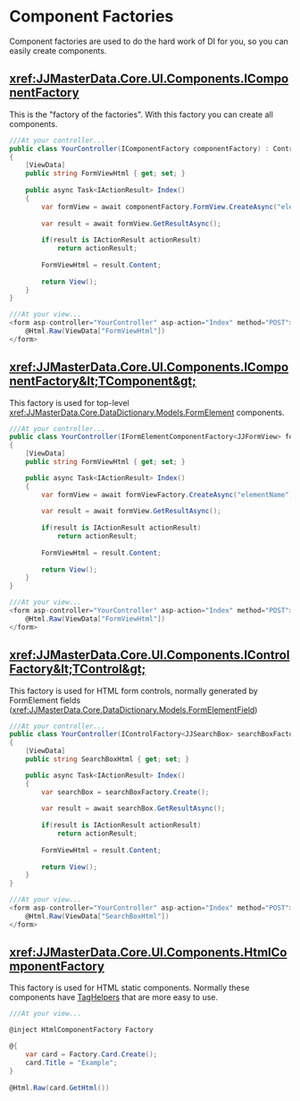 ﻿# Component Factories

Component factories are used to do the hard work of DI for you, so you can easily create components.

## <xref:JJMasterData.Core.UI.Components.IComponentFactory>

This is the "factory of the factories". With this factory you can create all components.

```csharp
///At your controller...
public class YourController(IComponentFactory componentFactory) : Controller
{
    [ViewData]
    public string FormViewHtml { get; set; }
    
    public async Task<IActionResult> Index()
    {
        var formView = await componentFactory.FormView.CreateAsync("elementName");
        
        var result = await formView.GetResultAsync();
        
        if(result is IActionResult actionResult)
            return actionResult;
        
        FormViewHtml = result.Content;
        
        return View();
    }
}

///At your view...
<form asp-controller="YourController" asp-action="Index" method="POST">
    @Html.Raw(ViewData["FormViewHtml"])
</form>
```
## <xref:JJMasterData.Core.UI.Components.IComponentFactory&lt;TComponent&gt;>

This factory is used for top-level <xref:JJMasterData.Core.DataDictionary.Models.FormElement> components.

```csharp
///At your controller...
public class YourController(IFormElementComponentFactory<JJFormView> formViewFactory) : Controller
{
    [ViewData]
    public string FormViewHtml { get; set; }

    public async Task<IActionResult> Index()
    {
        var formView = await formViewFactory.CreateAsync("elementName");
        
        var result = await formView.GetResultAsync();
        
        if(result is IActionResult actionResult)
            return actionResult;
        
        FormViewHtml = result.Content;
        
        return View();
    }
}

///At your view...
<form asp-controller="YourController" asp-action="Index" method="POST">
    @Html.Raw(ViewData["FormViewHtml"])
</form>
```

## <xref:JJMasterData.Core.UI.Components.IControlFactory&lt;TControl&gt;>
This factory is used for HTML form controls, normally generated by FormElement fields (<xref:JJMasterData.Core.DataDictionary.Models.FormElementField>)

```csharp
///At your controller...
public class YourController(IControlFactory<JJSearchBox> searchBoxFactory) : Controller
{
    [ViewData]
    public string SearchBoxHtml { get; set; }

    public async Task<IActionResult> Index()
    {
        var searchBox = searchBoxFactory.Create();
        
        var result = await searchBox.GetResultAsync();
        
        if(result is IActionResult actionResult)
            return actionResult;
        
        FormViewHtml = result.Content;
        
        return View();
    }
}

///At your view...
<form asp-controller="YourController" asp-action="Index" method="POST">
    @Html.Raw(ViewData["SearchBoxHtml"])
</form>
```

## <xref:JJMasterData.Core.UI.Components.HtmlComponentFactory>
This factory is used for HTML static components. 
Normally these components have [TagHelpers](taghelpers.md) that are more easy to use. 

```csharp
///At your view...

@inject HtmlComponentFactory Factory

@{
    var card = Factory.Card.Create();
    card.Title = "Example";
}
    
@Html.Raw(card.GetHtml())
```